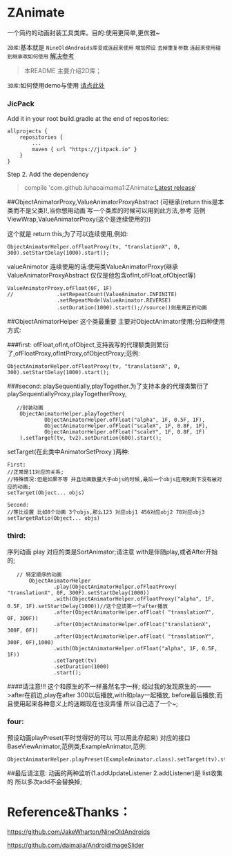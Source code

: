 # ZAnimate

一个简约的动画封装工具类库。目的:使用更简单,更优雅~

`2D库`:基本就是 `NineOldAndroids库变成连起来使用` `增加预设` `去掉重复参数` `连起来使用碰到继承改如何使用` [解决参考](https://github.com/luhaoaimama1/ZAnimate/blob/master/app/src/main/java/zone/com/zanimate/ViewWrap.java)
>本README 主要介绍2D库；

`3D库`:如何使用demo与使用 [请点此处](README-3D.md)

### JicPack
Add it in your root build.gradle at the end of repositories:
```
allprojects {
    repositories {
        ...
        maven { url "https://jitpack.io" }
    }
}
```
Step 2. Add the dependency

> compile 'com.github.luhaoaimama1:ZAnimate:[Latest release](https://github.com/luhaoaimama1/ZAnimate/releases)'
    
    

##ObjectAnimatorProxy,ValueAnimatorProxyAbstract (可继承(return this是本类而不是父类)!,当你想用动画 写一个类库的时候可以用到此方法,参考 范例ViewWrap,ValueAnimatorProxy(这个是连续使用的))

这个就是 return this;为了可以连续使用,例如:

    ObjectAnimatorHelper.ofFloatProxy(tv, "translationX", 0, 300).setStartDelay(1000).start();

valueAnimotor 连续使用的话:使用类ValueAnimatorProxy(继承ValueAnimatorProxyAbstract 仅仅是他包含ofInt,ofFloat,ofObject等)

    ValueAnimatorProxy.ofFloat(0F, 1F)
    //              .setRepeatCount(ValueAnimator.INFINITE)
                    .setRepeatMode(ValueAnimator.REVERSE)
                    .setDuration(1000).start();//source()则是真正的动画

##ObjectAnimatorHelper 这个类最重要 主要对ObjectAnimator使用;分四种使用方式:

###first:
ofFloat,ofInt,ofObject,支持我写的代理额类则繁衍了,ofFloatProxy,ofIntProxy,ofObjectProxy;范例:

    ObjectAnimatorHelper.ofFloatProxy(tv, "translationX", 0, 300).setStartDelay(1000).start();

###second:
playSequentially,playTogether.为了支持本身的代理类繁衍了playSequentiallyProxy,playTogetherProxy,

       //封装动画
        ObjectAnimatorHelper.playTogether(
                ObjectAnimatorHelper.ofFloat("alpha", 1F, 0.5F, 1F),
                ObjectAnimatorHelper.ofFloat("scaleX", 1F, 0.8F, 1F),
                ObjectAnimatorHelper.ofFloat("scaleY", 1F, 0.8F, 1F)
        ).setTarget(tv, tv2).setDuration(600).start();

setTarget(在此类中AnimatorSetProxy )两种:

    First:
    //正常是11对应的关系;
    //特殊情况:但是如果不等 并且动画数量大于objs的时候,最后一个objs应用到剩下没有被对应的动画;
    setTarget(Object... objs)
    
    Second:
    //等比设置 比如8个动画 3个objs,那么123 对应obj1 456对应obj2 78对应obj3
    setTargetRatio(Object... objs)

### third:
序列动画 play 对应的类是SortAnimator;请注意 with是伴随play,或者After开始的;

       // 特定顺序的动画
           ObjectAnimatorHelper
                   .play(ObjectAnimatorHelper.ofFloatProxy( "translationX", 0F, 300F).setStartDelay(1000))
                   .with(ObjectAnimatorHelper.ofFloatProxy("alpha", 1F, 0.5F, 1F).setStartDelay(1000))//这个应该第一个after播放
                   .after(ObjectAnimatorHelper.ofFloat( "translationY", 0F, 300F))
                   .after(ObjectAnimatorHelper.ofFloat("translationX", 300F, 0F))
                   .after(ObjectAnimatorHelper.ofFloat( "translationY", 300F, 0F),1000)
                   .with(ObjectAnimatorHelper.ofFloat("alpha", 1F, 0.5F, 1F))
                   .setTarget(tv)
                   .setDuration(1000)
                   .start();

####请注意!!! 这个和原生的不一样虽然名字一样;
经过我的发现原生的-——>after在前边,play在after 300以后播放,with和play一起播放, before最后播放;而且使用起来各种意义上的迷糊现在也没弄懂
所以自己造了一个~;

### four:
预设动画playPreset(平时觉得好的可以 可以用此存起来) 对应的接口 BaseViewAnimator,范例类;ExampleAnimator,范例:

    ObjectAnimatorHelper.playPreset(ExampleAnimator.class).setTarget(tv).start();

##最后请注意:
动画的两种监听(1.addUpdateListener 2.addListener)是 list收集的  所以多次add不会替换掉;


# Reference&Thanks：

https://github.com/JakeWharton/NineOldAndroids

https://github.com/daimajia/AndroidImageSlider